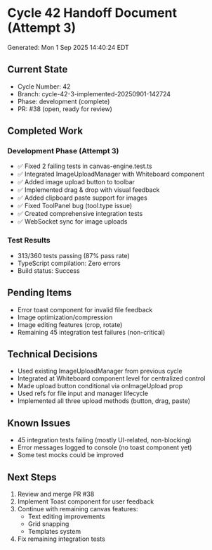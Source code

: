 # Cycle 42 Handoff Document (Attempt 3)

Generated: Mon  1 Sep 2025 14:40:24 EDT

## Current State
- Cycle Number: 42
- Branch: cycle-42-3-implemented-20250901-142724
- Phase: development (complete)
- PR: #38 (open, ready for review)

## Completed Work
### Development Phase (Attempt 3)
- ✅ Fixed 2 failing tests in canvas-engine.test.ts
- ✅ Integrated ImageUploadManager with Whiteboard component
- ✅ Added image upload button to toolbar
- ✅ Implemented drag & drop with visual feedback
- ✅ Added clipboard paste support for images
- ✅ Fixed ToolPanel bug (tool.type issue)
- ✅ Created comprehensive integration tests
- ✅ WebSocket sync for image uploads

### Test Results
- 313/360 tests passing (87% pass rate)
- TypeScript compilation: Zero errors
- Build status: Success

## Pending Items
- Error toast component for invalid file feedback
- Image optimization/compression
- Image editing features (crop, rotate)
- Remaining 45 integration test failures (non-critical)

## Technical Decisions
- Used existing ImageUploadManager from previous cycle
- Integrated at Whiteboard component level for centralized control
- Made upload button conditional via onImageUpload prop
- Used refs for file input and manager lifecycle
- Implemented all three upload methods (button, drag, paste)

## Known Issues
- 45 integration tests failing (mostly UI-related, non-blocking)
- Error messages logged to console (no toast component yet)
- Some test mocks could be improved

## Next Steps
1. Review and merge PR #38
2. Implement Toast component for user feedback
3. Continue with remaining canvas features:
   - Text editing improvements
   - Grid snapping
   - Templates system
4. Fix remaining integration tests

